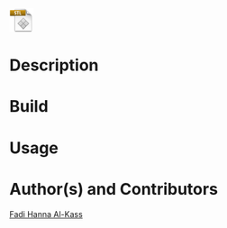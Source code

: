 <img src="../.interface/imgs/stl.png" alt="Syntax Icon" height="42" width="42">


Description
===========

Build
=====

Usage
=====

Author(s) and Contributors
========================
[Fadi Hanna Al-Kass](http://fadialkass.blogspot.com)
